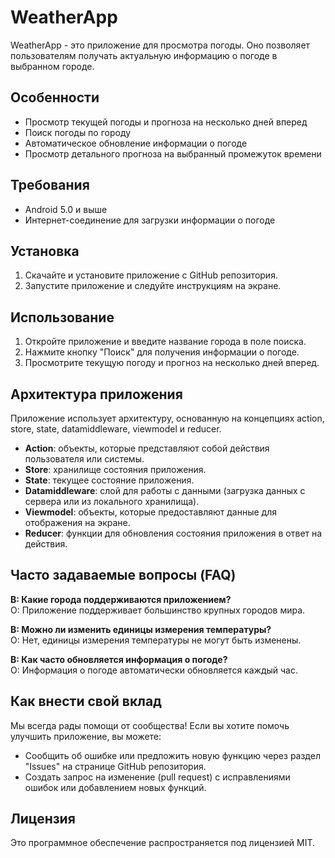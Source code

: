 # WeatherApp

WeatherApp - это приложение для просмотра погоды. Оно позволяет пользователям получать актуальную информацию о погоде в выбранном городе.

## Особенности

- Просмотр текущей погоды и прогноза на несколько дней вперед
- Поиск погоды по городу
- Автоматическое обновление информации о погоде
- Просмотр детального прогноза на выбранный промежуток времени

## Требования

- Android 5.0 и выше
- Интернет-соединение для загрузки информации о погоде

## Установка

1. Скачайте и установите приложение с GitHub репозитория.
2. Запустите приложение и следуйте инструкциям на экране.

## Использование

1. Откройте приложение и введите название города в поле поиска.
2. Нажмите кнопку "Поиск" для получения информации о погоде.
3. Просмотрите текущую погоду и прогноз на несколько дней вперед.

## Архитектура приложения

Приложение использует архитектуру, основанную на концепциях action, store, state, datamiddleware, viewmodel и reducer.

- **Action**: объекты, которые представляют собой действия пользователя или системы.
- **Store**: хранилище состояния приложения.
- **State**: текущее состояние приложения.
- **Datamiddleware**: слой для работы с данными (загрузка данных с сервера или из локального хранилища).
- **Viewmodel**: объекты, которые предоставляют данные для отображения на экране.
- **Reducer**: функции для обновления состояния приложения в ответ на действия.

## Часто задаваемые вопросы (FAQ)

**В: Какие города поддерживаются приложением?**</br>
О: Приложение поддерживает большинство крупных городов мира.

**В: Можно ли изменить единицы измерения температуры?**</br>
О: Нет, единицы измерения температуры не могут быть изменены.

**В: Как часто обновляется информация о погоде?**</br>
О: Информация о погоде автоматически обновляется каждый час.

## Как внести свой вклад

Мы всегда рады помощи от сообщества! Если вы хотите помочь улучшить приложение, вы можете:

- Сообщить об ошибке или предложить новую функцию через раздел "Issues" на странице GitHub репозитория.
- Создать запрос на изменение (pull request) с исправлениями ошибок или добавлением новых функций.

## Лицензия

Это программное обеспечение распространяется под лицензией MIT.
